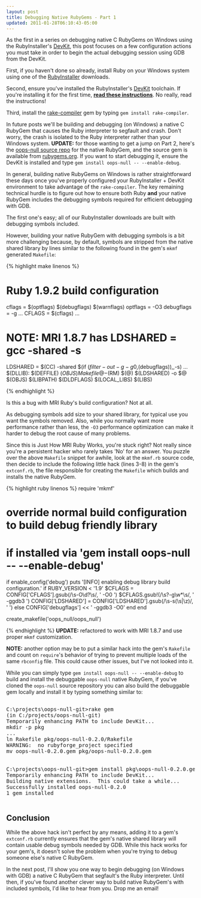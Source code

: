 ```yaml
---
layout: post
title: Debugging Native RubyGems - Part 1
updated: 2011-01-28T06:10:43-05:00
---
```


As the first in a series on debugging native C RubyGems on Windows using the
RubyInstaller's [DevKit](http://rubyinstaller.org/add-ons/devkit/), this post
focuses on a few configuration actions you must take in order to begin the
actual debugging session using GDB from the DevKit.

First, if you haven't done so already, install Ruby on your Windows system using
one of the [RubyInstaller](http://rubyinstaller.org/downloads/) downloads.

Second, ensure you've installed the RubyInstaller's [DevKit](http://rubyinstaller.org/downloads/)
toolchain. If you're installing it for the first time,
[**read these instructions**](http://github.com/oneclick/rubyinstaller/wiki/Development-Kit).
No really, read the instructions!

Third, install the [rake-compiler](http://rubyinstaller.org/add-ons/rake-compiler/)
gem by typing `gem install rake-compiler`.

In future posts we'll be building and debugging (on Windows) a native C RubyGem
that causes the Ruby interpreter to segfault and crash. Don't worry, the crash
is isolated to the Ruby interpreter rather than your Windows system.
**UPDATE:** for those wanting to get a jump on Part 2, here's the
[oops-null source repo](https://github.com/oopsforge/oops-null) for the native
RubyGem, and the source gem is available from [rubygems.org](http://rubygems.org/gems/oops-null).
If you want to start debugging it, ensure the DevKit is installed and type
`gem install oops-null -- --enable-debug`.

In general, building native RubyGems on Windows is rather straightforward these
days once you've properly configured your RubyInstaller + DevKit environment to
take advantage of the `rake-compiler`. The key remaining technical hurdle is to
figure out how to ensure both Ruby **and** your native RubyGem includes the debugging
symbols required for efficient debugging with GDB.

The first one's easy; all of our RubyInstaller downloads are built with debugging
symbols included.

However, building your native RubyGem with debugging symbols is a bit more
challenging because, by default, symbols are stripped from the native shared
library by lines similar to the following found in the gem's `mkmf` generated
`Makefile`:

{% highlight make linenos %}
# Ruby 1.9.2 build configuration

cflags   =  $(optflags) $(debugflags) $(warnflags)
optflags = -O3
debugflags = -g
...
CFLAGS   =  $(cflags)
...
# NOTE: MRI 1.8.7 has LDSHARED = gcc -shared -s
LDSHARED = $(CC) -shared $(if $(filter-out -g -g0,$(debugflags)),,-s)
...
$(DLLIB): $(DEFFILE) $(OBJS) Makefile
    @-$(RM) $(@)
    $(LDSHARED) -o $@ $(OBJS) $(LIBPATH) $(DLDFLAGS) $(LOCAL_LIBS) $(LIBS)

{% endhighlight %}

Is this a bug with MRI Ruby's build configuration? Not at all.

As debugging symbols add size to your shared library, for typical use you want
the symbols removed. Also, while you normally want more performance rather than
less, the `-O3` performance optimization can make it harder to debug the root
cause of many problems.

Since this is Just How MRI Ruby Works, you're stuck right? Not really since you're
a persistent hacker who rarely takes 'No' for an answer. You puzzle over the above
`Makefile` snippet for awhile, look at the `mkmf.rb` source code, then decide
to include the following little hack (lines 3-8) in the gem's `extconf.rb`, the
file responsible for creating the `Makefile` which builds and installs the native
RubyGem.

{% highlight ruby linenos %}
require 'mkmf'

# override normal build configuration to build debug friendly library
# if installed via 'gem install oops-null -- --enable-debug'
if enable_config('debug')
  puts '[INFO] enabling debug library build configuration.'
  if RUBY_VERSION < '1.9'
    $CFLAGS = CONFIG['CFLAGS'].gsub(/\s\-O\d?\s/, ' -O0 ')
    $CFLAGS.gsub!(/\s?\-g\w*\s/, ' -ggdb3 ')
    CONFIG['LDSHARED'] = CONFIG['LDSHARED'].gsub(/\s\-s(\s|\z)/, ' ')
  else
    CONFIG['debugflags'] << ' -ggdb3 -O0'
  end
end

create_makefile('oops_null/oops_null')

{% endhighlight %}
**UPDATE:** refactored to work with MRI 1.8.7 and use proper `mkmf` customization.

**NOTE:** another option may be to put a similar hack into the gem's `Rakefile`
and count on `require`'s behavior of trying to prevent multiple loads of the
same `rbconfig` file. This could cause other issues, but I've not looked into it.

While you can simply type `gem install oops-null -- --enable-debug` to build and
install the debuggable `oops-null` native RubyGem, if you've cloned the `oops-null`
source repository you can also build the debuggable gem locally and install it by
typing something similar to:

<pre class="shell">

C:\projects\oops-null-git>rake gem
(in C:/projects/oops-null-git)
Temporarily enhancing PATH to include DevKit...
mkdir -p pkg
...
ln Rakefile pkg/oops-null-0.2.0/Rakefile
WARNING:  no rubyforge_project specified
mv oops-null-0.2.0.gem pkg/oops-null-0.2.0.gem


C:\projects\oops-null-git>gem install pkg\oops-null-0.2.0.gem -- --enable-debug
Temporarily enhancing PATH to include DevKit...
Building native extensions.  This could take a while...
Successfully installed oops-null-0.2.0
1 gem installed

</pre>

## Conclusion

While the above hack isn't perfect by any means, adding it to a gem's `extconf.rb`
currently ensures that the gem's native shared library will contain usable debug
symbols needed by GDB. While this hack works for your gem's, it doesn't solve the
problem when you're trying to debug someone else's native C RubyGem.

In the next post, I'll show you one way to begin debugging (on Windows with GDB) a
native C RubyGem that segfault's the Ruby interpreter. Until then, if you've found
another clever way to build native RubyGem's with included symbols, I'd like to
hear from you. Drop me an email!
